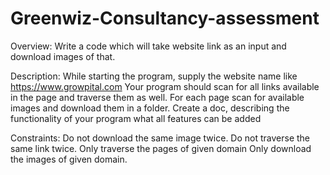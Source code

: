 # Greenwiz-Consultancy-assessment

Overview:
Write a code which will take website link as an input and download images of that.

Description:
While starting the program, supply the website name like https://www.growpital.com
Your program should scan for all links available in the page and traverse them as well.
For each page scan for available images and download them in a folder.
Create a doc,
describing the functionality of your program
what all features can be added

Constraints:
Do not download the same image twice.
Do not traverse the same link twice.
Only traverse the pages of given domain
Only download the images of given domain.
